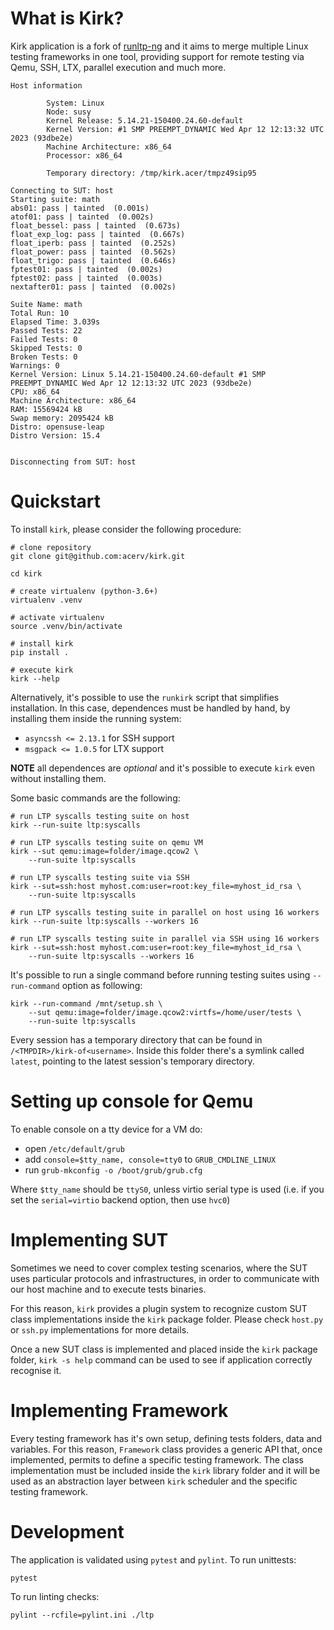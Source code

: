 What is Kirk?
=============

Kirk application is a fork of [runltp-ng](https://github.com/linux-test-project/runltp-ng)
and it aims to merge multiple Linux testing frameworks in one tool, providing
support for remote testing via Qemu, SSH, LTX, parallel execution and much more.

    Host information

            System: Linux
            Node: susy
            Kernel Release: 5.14.21-150400.24.60-default
            Kernel Version: #1 SMP PREEMPT_DYNAMIC Wed Apr 12 12:13:32 UTC 2023 (93dbe2e)
            Machine Architecture: x86_64
            Processor: x86_64

            Temporary directory: /tmp/kirk.acer/tmpz49sip95

    Connecting to SUT: host
    Starting suite: math
    abs01: pass | tainted  (0.001s)
    atof01: pass | tainted  (0.002s)
    float_bessel: pass | tainted  (0.673s)
    float_exp_log: pass | tainted  (0.667s)
    float_iperb: pass | tainted  (0.252s)
    float_power: pass | tainted  (0.562s)
    float_trigo: pass | tainted  (0.646s)
    fptest01: pass | tainted  (0.002s)
    fptest02: pass | tainted  (0.003s)
    nextafter01: pass | tainted  (0.002s)

    Suite Name: math                                
    Total Run: 10
    Elapsed Time: 3.039s
    Passed Tests: 22
    Failed Tests: 0
    Skipped Tests: 0
    Broken Tests: 0
    Warnings: 0
    Kernel Version: Linux 5.14.21-150400.24.60-default #1 SMP PREEMPT_DYNAMIC Wed Apr 12 12:13:32 UTC 2023 (93dbe2e)
    CPU: x86_64
    Machine Architecture: x86_64
    RAM: 15569424 kB
    Swap memory: 2095424 kB
    Distro: opensuse-leap
    Distro Version: 15.4


    Disconnecting from SUT: host


Quickstart
==========

To install `kirk`, please consider the following procedure:

    # clone repository
    git clone git@github.com:acerv/kirk.git

    cd kirk

    # create virtualenv (python-3.6+)
    virtualenv .venv

    # activate virtualenv
    source .venv/bin/activate

    # install kirk
    pip install .

    # execute kirk
    kirk --help

Alternatively, it's possible to use the `runkirk` script that simplifies
installation. In this case, dependences must be handled by hand, by installing
them inside the running system:

- `asyncssh <= 2.13.1` for SSH support
- `msgpack <= 1.0.5` for LTX support

**NOTE** all dependences are *optional* and it's possible to execute `kirk`
even without installing them.

Some basic commands are the following:

    # run LTP syscalls testing suite on host
    kirk --run-suite ltp:syscalls

    # run LTP syscalls testing suite on qemu VM
    kirk --sut qemu:image=folder/image.qcow2 \
        --run-suite ltp:syscalls

    # run LTP syscalls testing suite via SSH
    kirk --sut=ssh:host myhost.com:user=root:key_file=myhost_id_rsa \
        --run-suite ltp:syscalls

    # run LTP syscalls testing suite in parallel on host using 16 workers
    kirk --run-suite ltp:syscalls --workers 16

    # run LTP syscalls testing suite in parallel via SSH using 16 workers
    kirk --sut=ssh:host myhost.com:user=root:key_file=myhost_id_rsa \
        --run-suite ltp:syscalls --workers 16

It's possible to run a single command before running testing suites using
`--run-command` option as following:

    kirk --run-command /mnt/setup.sh \
        --sut qemu:image=folder/image.qcow2:virtfs=/home/user/tests \
        --run-suite ltp:syscalls

Every session has a temporary directory that can be found in
`/<TMPDIR>/kirk-of<username>`. Inside this folder there's a symlink
called `latest`, pointing to the latest session's temporary directory.

Setting up console for Qemu
===========================

To enable console on a tty device for a VM do:

* open `/etc/default/grub`
* add `console=$tty_name, console=tty0` to `GRUB_CMDLINE_LINUX`
* run `grub-mkconfig -o /boot/grub/grub.cfg`

Where `$tty_name` should be `ttyS0`, unless virtio serial type is used (i.e.
if you set the `serial=virtio` backend option, then use `hvc0`)

Implementing SUT
================

Sometimes we need to cover complex testing scenarios, where the SUT uses
particular protocols and infrastructures, in order to communicate with our
host machine and to execute tests binaries.

For this reason, `kirk` provides a plugin system to recognize custom SUT
class implementations inside the `kirk` package folder. Please check `host.py`
or `ssh.py` implementations for more details.

Once a new SUT class is implemented and placed inside the `kirk` package folder,
`kirk -s help` command can be used to see if application correctly
recognise it.

Implementing Framework
======================

Every testing framework has it's own setup, defining tests folders, data and
variables. For this reason, `Framework` class provides a generic API that, once
implemented, permits to define a specific testing framework. The class 
implementation must be included inside the `kirk` library folder and it will be
used as an abstraction layer between `kirk` scheduler and the specific testing
framework.

Development
===========

The application is validated using `pytest` and `pylint`.
To run unittests:

    pytest

To run linting checks:

    pylint --rcfile=pylint.ini ./ltp
